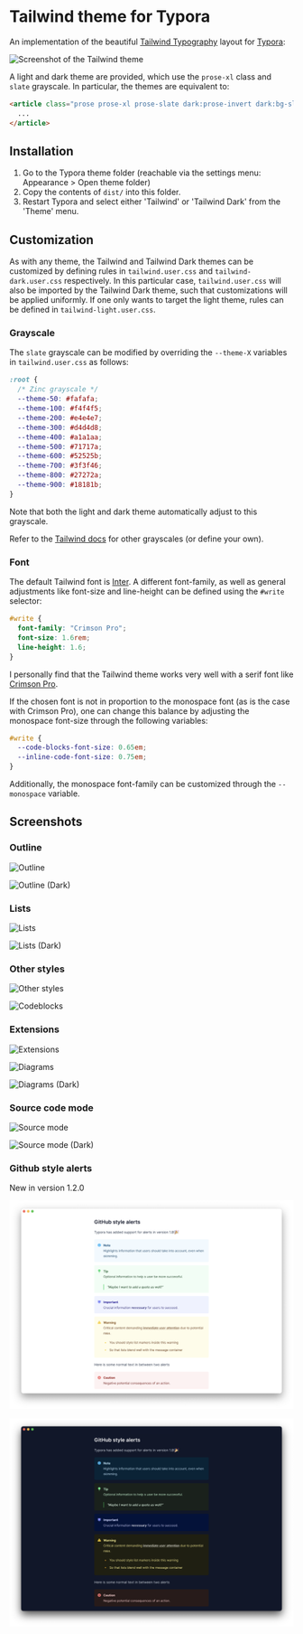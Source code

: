 # Tailwind theme for Typora

An implementation of the beautiful [Tailwind Typography](https://tailwindcss.com/docs/typography-plugin) layout for [Typora](https://typora.io):

![Screenshot of the Tailwind theme](media/tailwind-screenshot.png)

A light and dark theme are provided, which use the `prose-xl` class and `slate` grayscale. In particular, the themes are equivalent to:

```html
<article class="prose prose-xl prose-slate dark:prose-invert dark:bg-slate-800">
  ...
</article>
```

## Installation

1. Go to the Typora theme folder (reachable via the settings menu: Appearance > Open theme folder)
2. Copy the contents of `dist/` into this folder.
3. Restart Typora and select either 'Tailwind' or 'Tailwind Dark' from the 'Theme' menu.

## Customization

As with any theme, the Tailwind and Tailwind Dark themes can be customized by defining rules in `tailwind.user.css` and `tailwind-dark.user.css` respectively. In this particular case, `tailwind.user.css` will also be imported by the Tailwind Dark theme, such that customizations will be applied uniformly. If one only wants to target the light theme, rules can be defined in `tailwind-light.user.css`.

### Grayscale

The `slate` grayscale can be modified by overriding the `--theme-X` variables in `tailwind.user.css` as follows:

```css
:root {
  /* Zinc grayscale */
  --theme-50: #fafafa;
  --theme-100: #f4f4f5;
  --theme-200: #e4e4e7;
  --theme-300: #d4d4d8;
  --theme-400: #a1a1aa;
  --theme-500: #71717a;
  --theme-600: #52525b;
  --theme-700: #3f3f46;
  --theme-800: #27272a;
  --theme-900: #18181b;
}
```

Note that both the light and dark theme automatically adjust to this grayscale.

Refer to the [Tailwind docs](https://tailwindcss.com/docs/background-color) for other grayscales (or define your own).

### Font

The default Tailwind font is [Inter](https://rsms.me/inter). A different font-family, as well as general adjustments like font-size and line-height can be defined using the `#write` selector:

```css
#write {
  font-family: "Crimson Pro";
  font-size: 1.6rem;
  line-height: 1.6;
}
```

I personally find that the Tailwind theme works very well with a serif font like [Crimson Pro](https://fonts.google.com/specimen/Crimson+Pro).

If the chosen font is not in proportion to the monospace font (as is the case with Crimson Pro), one can change this balance by adjusting the monospace font-size through the following variables:

```css
#write {
  --code-blocks-font-size: 0.65em;
  --inline-code-font-size: 0.75em;
}
```

Additionally, the monospace font-family can be customized through the `--monospace` variable.



## Screenshots

### Outline

![Outline](media/twty-outline.png)

![Outline (Dark)](media/twty-outline-dark.png)

### Lists

![Lists](media/twty-lists.png)

![Lists (Dark)](media/twty-lists-dark.png)

### Other styles

![Other styles](media/twty-table.png)

![Codeblocks](media/twty-codeblocks.png)

### Extensions

![Extensions](media/twty-extensions.png)

![Diagrams](media/twty-diagrams.png)

![Diagrams (Dark)](media/twty-diagrams-dark.png)

### Source code mode

![Source mode](media/twty-source.png)

![Source mode (Dark)](media/twty-source-dark.png)

### Github style alerts

New in version 1.2.0

![GitHub style alerts](media/twty-alerts.png)

![GitHub style alerts (Dark)](media/twty-alerts-dark.png)

